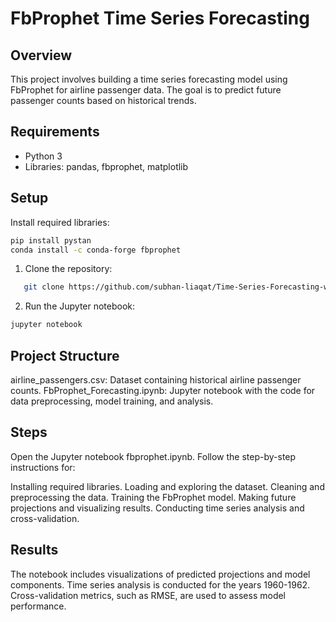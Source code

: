 # FbProphet Time Series Forecasting

## Overview
This project involves building a time series forecasting model using FbProphet for airline passenger data. The goal is to predict future passenger counts based on historical trends.

## Requirements
- Python 3
- Libraries: pandas, fbprophet, matplotlib

## Setup
Install required libraries:
   ```bash
   pip install pystan
   conda install -c conda-forge fbprophet
   ```

1. Clone the repository:
```bash
   git clone https://github.com/subhan-liaqat/Time-Series-Forecasting-with-FBProphet
   ```

2. Run the Jupyter notebook:
```bash
jupyter notebook
```

## Project Structure
airline_passengers.csv: Dataset containing historical airline passenger counts.
FbProphet_Forecasting.ipynb: Jupyter notebook with the code for data preprocessing, model training, and analysis.

## Steps
Open the Jupyter notebook fbprophet.ipynb.
Follow the step-by-step instructions for:

Installing required libraries.
Loading and exploring the dataset.
Cleaning and preprocessing the data.
Training the FbProphet model.
Making future projections and visualizing results.
Conducting time series analysis and cross-validation.

## Results
The notebook includes visualizations of predicted projections and model components.
Time series analysis is conducted for the years 1960-1962.
Cross-validation metrics, such as RMSE, are used to assess model performance.

